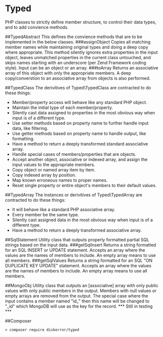 # Typed
PHP classes to strictly define member structure, to control their data types, and to add convience methods.

##TypedAbstract
This defines the convience methods that are to be implemented in the below classes.
###assignObject
Copies all matching member names while maintaining original types and doing a deep copy where appropriate.
This method silently ignores extra properties in the input object, leaves unmatched properties in the current class untouched, and skips names starting with an underscore (per Zend Framework coding style).
Input can be an object or an array.
###toArray
Returns an associative array of this object with only the appropriate members. A deep copy/converstion to an associative array from objects is also performed.

##TypedClass
The derivitives of Typed\TypedClass are contracted to do these things:
* Member/property access will behave like any standard PHP object.
* Maintain the initial type of each member/property.
* Silently cast data assigned to properties in the most obvious way when input is of a different type.
* Use setter methods based on property name to further handle input data, like filtering.
* Use getter methods based on property name to handle output, like formatting.
* Have a method to return a deeply transformed standard associative array.
* Handle special cases of members/properties that are objects.
* Accept another object, associative or indexed array, and assign the input values to the appropriate members.
 *	Copy object or named array item by item.
 *	Copy indexed array by position.
 *  Map known erroneous names to proper names.
 *	Reset single property or entire object's members to their default values.

##TypedArray
The instances or derivitives of Typed\TypedArray are contracted to do these things:
* It will behave like a standard PHP associative array.
* Every member be the same type.
* Silently cast assigned data in the most obvious way when input is of a different type.
* Have a method to return a deeply transformed associative array.

##SqlStatement
Utility class that outputs properly formatted partial SQL strings based on the input data.
###getSqlInsert
Returns a string formatted for an SQL INSERT or UPDATE statement.
Accepts an array where the values are the names of members to include. An empty array means to use all members.
###getSqlValues
Returns a string formatted for an SQL "ON DUPLICATE KEY UPDATE" statement.
Accepts an array where the values are the names of members to include. An empty array means to use all members.

##MongoObj
Utility class that outputs an [associative] array with only public values with only public members in the output. Members with null values or empty arrays are removed from the output.
The special case where the input contains a member named "id_" then this name will be changed to "_id" which MongoDB will use as the key for the record.
*** Still in testing ***

##Composer
```
> composer require diskerror/typed
```

